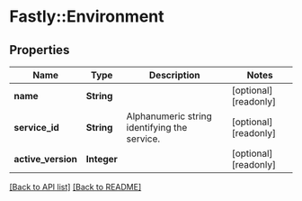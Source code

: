 # Fastly::Environment

## Properties

| Name | Type | Description | Notes |
| ---- | ---- | ----------- | ----- |
| **name** | **String** |  | [optional][readonly] |
| **service_id** | **String** | Alphanumeric string identifying the service. | [optional][readonly] |
| **active_version** | **Integer** |  | [optional][readonly] |

[[Back to API list]](../../README.md#endpoints) [[Back to README]](../../README.md)

